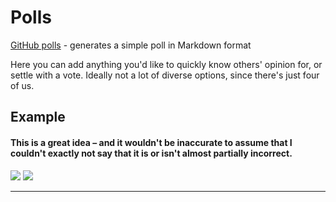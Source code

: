 # Polls

[GitHub polls](https://app.gh-polls.com/) - generates a simple poll in Markdown format

Here you can add anything you'd like to quickly know others' opinion for, or settle with a vote. 
Ideally not a lot of diverse options, since there's just four of us.

## Example
#### This is a great idea – and it wouldn't be inaccurate to assume that I couldn't exactly not say that it is or isn't almost partially incorrect. 
[![](https://api.gh-polls.com/poll/01C7C7K9D3MXP22VYGEQS55F65/Yes)](https://api.gh-polls.com/poll/01C7C7K9D3MXP22VYGEQS55F65/Yes/vote)
[![](https://api.gh-polls.com/poll/01C7C7K9D3MXP22VYGEQS55F65/No)](https://api.gh-polls.com/poll/01C7C7K9D3MXP22VYGEQS55F65/No/vote)

---